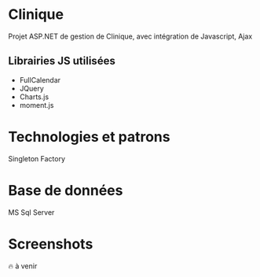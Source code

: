 # Clinique

Projet ASP.NET de gestion de Clinique, avec intégration de Javascript, Ajax

## Librairies JS utilisées
* FullCalendar
* JQuery
* Charts.js
* moment.js

# Technologies et patrons
Singleton
Factory

# Base de données
MS Sql Server

# Screenshots
:fire: à venir

